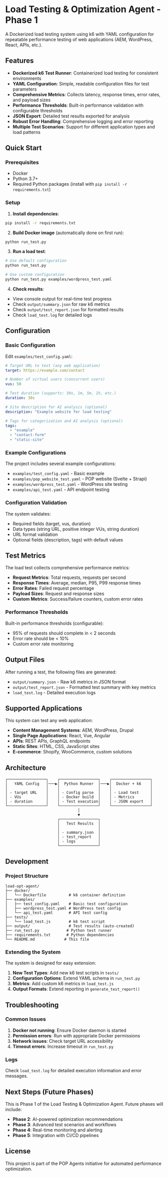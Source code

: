 # Load Testing & Optimization Agent - Phase 1

A Dockerized load testing system using k6 with YAML configuration for repeatable performance testing of web applications (AEM, WordPress, React, APIs, etc.).

## Features

- **Dockerized k6 Test Runner**: Containerized load testing for consistent environments
- **YAML Configuration**: Simple, readable configuration files for test parameters
- **Comprehensive Metrics**: Collects latency, response times, error rates, and payload sizes
- **Performance Thresholds**: Built-in performance validation with configurable thresholds
- **JSON Export**: Detailed test results exported for analysis
- **Robust Error Handling**: Comprehensive logging and error reporting
- **Multiple Test Scenarios**: Support for different application types and load patterns

## Quick Start

### Prerequisites

- Docker
- Python 3.7+
- Required Python packages (install with `pip install -r requirements.txt`)

### Setup

1. **Install dependencies**:
```bash
pip install -r requirements.txt
```

2. **Build Docker image** (automatically done on first run):
```bash
python run_test.py
```

3. **Run a load test**:
```bash
# Use default configuration
python run_test.py

# Use custom configuration
python run_test.py examples/wordpress_test.yaml
```

4. **Check results**:
- View console output for real-time test progress
- Check `output/summary.json` for raw k6 metrics
- Check `output/test_report.json` for formatted results
- Check `load_test.log` for detailed logs

## Configuration

### Basic Configuration

Edit `examples/test_config.yaml`:
```yaml
# Target URL to test (any web application)
target: https://example.com/contact

# Number of virtual users (concurrent users)
vus: 50

# Test duration (supports: 30s, 1m, 5m, 1h, etc.)
duration: 30s

# Site description for AI analysis (optional)
description: "Example website for load testing"

# Tags for categorization and AI analysis (optional)
tags:
  - "example"
  - "contact-form"
  - "static-site"
```

### Example Configurations

The project includes several example configurations:

- `examples/test_config.yaml` - Basic example
- `examples/pop_website_test.yaml` - POP website (Svelte + Strapi)
- `examples/wordpress_test.yaml` - WordPress site testing
- `examples/api_test.yaml` - API endpoint testing

### Configuration Validation

The system validates:
- Required fields (target, vus, duration)
- Data types (string URL, positive integer VUs, string duration)
- URL format validation
- Optional fields (description, tags) with default values

## Test Metrics

The load test collects comprehensive performance metrics:

- **Request Metrics**: Total requests, requests per second
- **Response Times**: Average, median, P95, P99 response times
- **Error Rates**: Failed request percentage
- **Payload Sizes**: Request and response sizes
- **Custom Metrics**: Success/failure counters, custom error rates

### Performance Thresholds

Built-in performance thresholds (configurable):
- 95% of requests should complete in < 2 seconds
- Error rate should be < 10%
- Custom error rate monitoring

## Output Files

After running a test, the following files are generated:

- `output/summary.json` - Raw k6 metrics in JSON format
- `output/test_report.json` - Formatted test summary with key metrics
- `load_test.log` - Detailed execution logs

## Supported Applications

This system can test any web application:

- **Content Management Systems**: AEM, WordPress, Drupal
- **Single Page Applications**: React, Vue, Angular
- **APIs**: REST APIs, GraphQL endpoints
- **Static Sites**: HTML, CSS, JavaScript sites
- **E-commerce**: Shopify, WooCommerce, custom solutions

## Architecture

```
┌─────────────────┐    ┌─────────────────┐    ┌─────────────────┐
│   YAML Config   │───▶│  Python Runner  │───▶│  Docker + k6    │
│                 │    │                 │    │                 │
│ - target URL    │    │ - Config parse  │    │ - Load test     │
│ - VUs           │    │ - Docker build  │    │ - Metrics       │
│ - duration      │    │ - Test execution│    │ - JSON export   │
└─────────────────┘    └─────────────────┘    └─────────────────┘
                                │
                                ▼
                       ┌─────────────────┐
                       │   Test Results  │
                       │                 │
                       │ - summary.json  │
                       │ - test_report   │
                       │ - logs          │
                       └─────────────────┘
```

## Development

### Project Structure

```
load-opt-agent/
├── docker/
│   └── Dockerfile          # k6 container definition
├── examples/
│   ├── test_config.yaml    # Basic test configuration
│   ├── wordpress_test.yaml # WordPress test config
│   └── api_test.yaml       # API test config
├── tests/
│   └── load_test.js        # k6 test script
├── output/                 # Test results (auto-created)
├── run_test.py            # Python test runner
├── requirements.txt       # Python dependencies
└── README.md             # This file
```

### Extending the System

The system is designed for easy extension:

1. **New Test Types**: Add new k6 test scripts in `tests/`
2. **Configuration Options**: Extend YAML schema in `run_test.py`
3. **Metrics**: Add custom k6 metrics in `load_test.js`
4. **Output Formats**: Extend reporting in `generate_test_report()`

## Troubleshooting

### Common Issues

1. **Docker not running**: Ensure Docker daemon is started
2. **Permission errors**: Run with appropriate Docker permissions
3. **Network issues**: Check target URL accessibility
4. **Timeout errors**: Increase timeout in `run_test.py`

### Logs

Check `load_test.log` for detailed execution information and error messages.

## Next Steps (Future Phases)

This is Phase 1 of the Load Testing & Optimization Agent. Future phases will include:

- **Phase 2**: AI-powered optimization recommendations
- **Phase 3**: Advanced test scenarios and workflows
- **Phase 4**: Real-time monitoring and alerting
- **Phase 5**: Integration with CI/CD pipelines

## License

This project is part of the POP Agents initiative for automated performance optimization.
